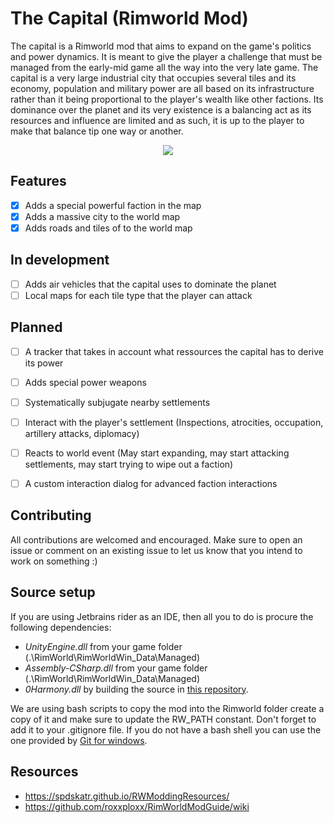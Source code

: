 # The Capital (Rimworld Mod)

The capital is a Rimworld mod that aims to expand on the game's politics and power dynamics. It is meant to give the player a challenge that must be managed from the early-mid game all the way into the very late game. The capital is a very large industrial city that occupies several tiles and its economy, population and military power are all based on its infrastructure rather than it being proportional to the player's wealth like other factions. Its dominance over the planet and its very existence is a balancing act as its resources and influence are limited and as such, it is up to the player to make that balance tip one way or another.

<p align="center">
  <img src="https://raw.githubusercontent.com/oleduc/TheCapital/master/Assets/Screenshots/worldgen.png" />
</p>

## Features
- [X] Adds a special powerful faction in the map
- [X] Adds a massive city to the world map
- [X] Adds roads and tiles of to the world map

## In development
- [ ] Adds air vehicles that the capital uses to dominate the planet
- [ ] Local maps for each tile type that the player can attack

## Planned
- [ ] A tracker that takes in account what ressources the capital has to derive its power
- [ ] Adds special power weapons
- [ ] Systematically subjugate nearby settlements
- [ ] Interact with the player's settlement (Inspections, atrocities, occupation, artillery attacks, diplomacy)
- [ ] Reacts to world event (May start expanding, may start attacking settlements, may start trying to wipe out a faction)
- [ ] A custom interaction dialog for advanced faction interactions


## Contributing

All contributions are welcomed and encouraged. Make sure to open an issue or comment on an existing issue to let us know that you intend to work on something :)

## Source setup

If you are using Jetbrains rider as an IDE, then all you to do is procure the following dependencies:

- *UnityEngine.dll* from your game folder (.\RimWorld\RimWorldWin_Data\Managed)
- *Assembly-CSharp.dll* from your game folder (.\RimWorld\RimWorldWin_Data\Managed)
- *0Harmony.dll* by building the source in [this repository](https://github.com/pardeike/Harmony).

We are using bash scripts to copy the mod into the Rimworld folder create a copy of it and make sure to update the RW_PATH constant. Don't forget to add it to your .gitignore file. If you do not have a bash shell you can use the one provided by [Git for windows](https://git-scm.com/download/win).

## Resources

- https://spdskatr.github.io/RWModdingResources/
- https://github.com/roxxploxx/RimWorldModGuide/wiki
